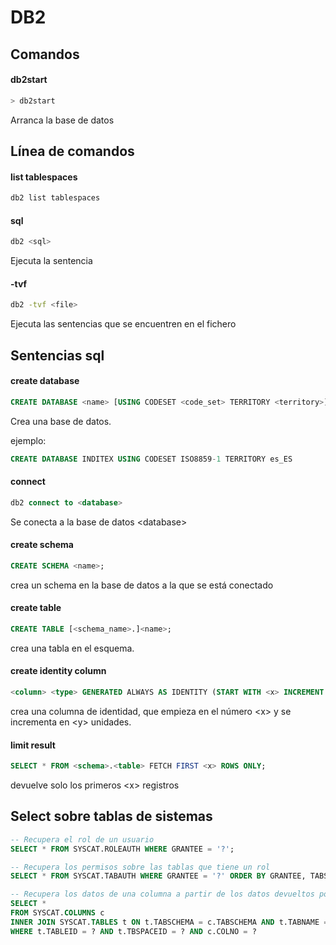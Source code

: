 # DB2

## Comandos

#### db2start
```sh
> db2start
```
Arranca la base de datos

## L&iacute;nea de comandos

#### list tablespaces
```sh
db2 list tablespaces
```

#### sql
```sh
db2 <sql>
```
Ejecuta la sentencia <sql>

#### -tvf
```sh
db2 -tvf <file>
```
Ejecuta las sentencias que se encuentren en el fichero <file>

## Sentencias sql

#### create database
```sql
CREATE DATABASE <name> [USING CODESET <code_set> TERRITORY <territory>];
```
Crea una base de datos.

ejemplo:
```sql
CREATE DATABASE INDITEX USING CODESET ISO8859-1 TERRITORY es_ES
```
#### connect

```sql
db2 connect to <database>
```
Se conecta a la base de datos &lt;database>

#### create schema
```sql
CREATE SCHEMA <name>;
```
crea un schema en la base de datos a la que se est&aacute; conectado

#### create table
```sql
CREATE TABLE [<schema_name>.]<name>;
```
crea una tabla en el esquema.

#### create identity column
```sql
<column> <type> GENERATED ALWAYS AS IDENTITY (START WITH <x> INCREMENT BY <y> CYCLE)
```
crea una columna de identidad, que empieza en el n&uacute;mero &lt;x> y se incrementa en &lt;y> unidades.

#### limit result
```sql
SELECT * FROM <schema>.<table> FETCH FIRST <x> ROWS ONLY;
```
devuelve solo los primeros &lt;x> registros

## Select sobre tablas de sistemas

```sql
-- Recupera el rol de un usuario
SELECT * FROM SYSCAT.ROLEAUTH WHERE GRANTEE = '?';
```

```sql
-- Recupera los permisos sobre las tablas que tiene un rol
SELECT * FROM SYSCAT.TABAUTH WHERE GRANTEE = '?' ORDER BY GRANTEE, TABSCHEMA, TABNAME;
```

```sql
-- Recupera los datos de una columna a partir de los datos devueltos por un error ("TBSPACEID=2, TABLEID=11, COLNO=0")
SELECT * 
FROM SYSCAT.COLUMNS c
INNER JOIN SYSCAT.TABLES t ON t.TABSCHEMA = c.TABSCHEMA AND t.TABNAME = c.TABNAME
WHERE t.TABLEID = ? AND t.TBSPACEID = ? AND c.COLNO = ?
```
